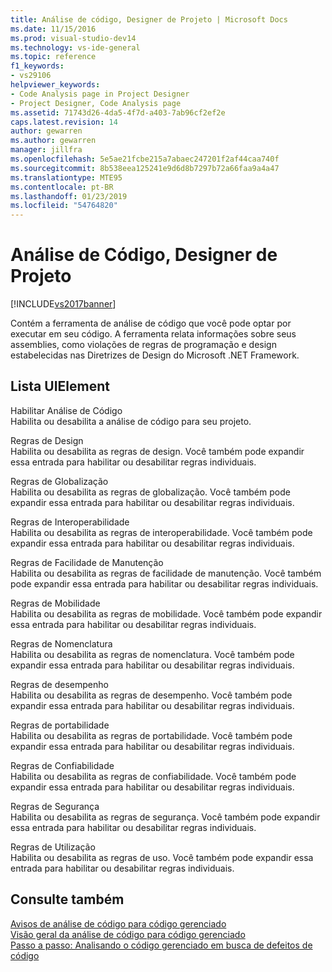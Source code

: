```yaml
---
title: Análise de código, Designer de Projeto | Microsoft Docs
ms.date: 11/15/2016
ms.prod: visual-studio-dev14
ms.technology: vs-ide-general
ms.topic: reference
f1_keywords:
- vs29106
helpviewer_keywords:
- Code Analysis page in Project Designer
- Project Designer, Code Analysis page
ms.assetid: 71743d26-4da5-4f7d-a403-7ab96cf2ef2e
caps.latest.revision: 14
author: gewarren
ms.author: gewarren
manager: jillfra
ms.openlocfilehash: 5e5ae21fcbe215a7abaec247201f2af44caa740f
ms.sourcegitcommit: 8b538eea125241e9d6d8b7297b72a66faa9a4a47
ms.translationtype: MTE95
ms.contentlocale: pt-BR
ms.lasthandoff: 01/23/2019
ms.locfileid: "54764820"
---
```

# <a name="code-analysis-project-designer"></a>Análise de Código, Designer de Projeto
[!INCLUDE[vs2017banner](../../includes/vs2017banner.md)]

  
Contém a ferramenta de análise de código que você pode optar por executar em seu código. A ferramenta relata informações sobre seus assemblies, como violações de regras de programação e design estabelecidas nas Diretrizes de Design do Microsoft .NET Framework.  
  
## <a name="uielement-list"></a>Lista UIElement  
 Habilitar Análise de Código  
 Habilita ou desabilita a análise de código para seu projeto.  
  
 Regras de Design  
 Habilita ou desabilita as regras de design. Você também pode expandir essa entrada para habilitar ou desabilitar regras individuais.  
  
 Regras de Globalização  
 Habilita ou desabilita as regras de globalização. Você também pode expandir essa entrada para habilitar ou desabilitar regras individuais.  
  
 Regras de Interoperabilidade  
 Habilita ou desabilita as regras de interoperabilidade. Você também pode expandir essa entrada para habilitar ou desabilitar regras individuais.  
  
 Regras de Facilidade de Manutenção  
 Habilita ou desabilita as regras de facilidade de manutenção. Você também pode expandir essa entrada para habilitar ou desabilitar regras individuais.  
  
 Regras de Mobilidade  
 Habilita ou desabilita as regras de mobilidade. Você também pode expandir essa entrada para habilitar ou desabilitar regras individuais.  
  
 Regras de Nomenclatura  
 Habilita ou desabilita as regras de nomenclatura. Você também pode expandir essa entrada para habilitar ou desabilitar regras individuais.  
  
 Regras de desempenho  
 Habilita ou desabilita as regras de desempenho. Você também pode expandir essa entrada para habilitar ou desabilitar regras individuais.  
  
 Regras de portabilidade  
 Habilita ou desabilita as regras de portabilidade. Você também pode expandir essa entrada para habilitar ou desabilitar regras individuais.  
  
 Regras de Confiabilidade  
 Habilita ou desabilita as regras de confiabilidade. Você também pode expandir essa entrada para habilitar ou desabilitar regras individuais.  
  
 Regras de Segurança  
 Habilita ou desabilita as regras de segurança. Você também pode expandir essa entrada para habilitar ou desabilitar regras individuais.  
  
 Regras de Utilização  
 Habilita ou desabilita as regras de uso. Você também pode expandir essa entrada para habilitar ou desabilitar regras individuais.  
  
## <a name="see-also"></a>Consulte também  
 [Avisos de análise de código para código gerenciado](../../code-quality/code-analysis-for-managed-code-warnings.md)   
 [Visão geral da análise de código para código gerenciado](../../code-quality/code-analysis-for-managed-code-overview.md)   
 [Passo a passo: Analisando o código gerenciado em busca de defeitos de código](../../code-quality/walkthrough-analyzing-managed-code-for-code-defects.md)
